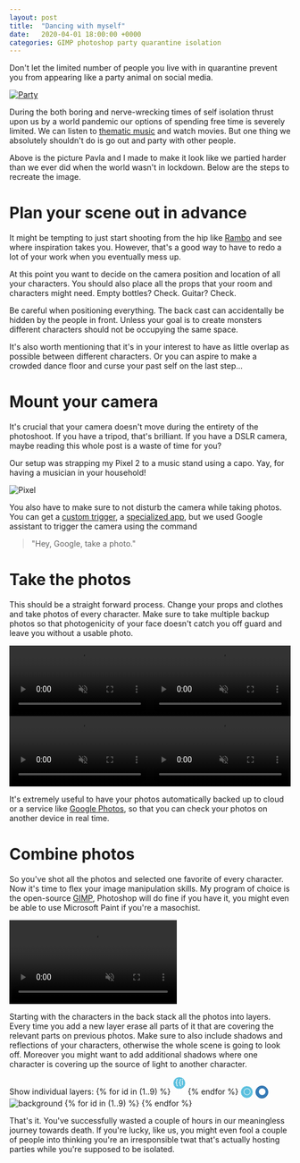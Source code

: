 ```yaml
---
layout: post
title:  "Dancing with myself"
date:   2020-04-01 18:00:00 +0000
categories: GIMP photoshop party quarantine isolation
---
```


Don't let the limited number of people you live with in quarantine prevent you from appearing like a party animal on social media.

<a href="{% link /assets/quarantine_party/party.jpg %}"><picture>
	<source srcset="{% link /assets/quarantine_party/party_small.webp %}"/>
	<img src="{% link /assets/quarantine_party/party_small.jpg %}" alt="Party"/>
</picture></a>

During the both boring and nerve-wrecking times of self isolation thrust upon us by a world pandemic our options of spending free time is severely limited. We can listen to [thematic music][playlist] and watch movies. But one thing we absolutely shouldn't do is go out and party with other people.

Above is the picture Pavla and I made to make it look like we partied harder than we ever did when the world wasn't in lockdown. Below are the steps to recreate the image.

[playlist]: https://music.youtube.com/playlist?list=PLpkaJOXe4OxFX6OEOaID0nJvKM2v3ffFK
[pandemic-movie]: https://www.imdb.com/title/tt3774802/

# Plan your scene out in advance

It might be tempting to just start shooting from the hip like [Rambo][rambo] and see where inspiration takes you. However, that's a good way to have to redo a lot of your work when you eventually mess up.

[rambo]: https://giphy.com/gifs/animated-rambo-gifmania-ql2lUYvISjpaE/fullscreen

At this point you want to decide on the camera position and location of all your characters. You should also place all the props that your room and characters might need. Empty bottles? Check. Guitar? Check.

Be careful when positioning everything. The back cast can accidentally be hidden by the people in front. Unless your goal is to create monsters different characters should not be occupying the same space. 

It's also worth mentioning that it's in your interest to have as little overlap as possible between different characters. Or you can aspire to make a crowded dance floor and curse your past self on the last step...

# Mount your camera

It's crucial that your camera doesn't move during the entirety of the photoshoot. If you have a tripod, that's brilliant. If you have a DSLR camera, maybe reading this whole post is a waste of time for you?

Our setup was strapping my Pixel 2 to a music stand using a capo. Yay, for having a musician in your household!

<picture>
	<source srcset="{% link /assets/quarantine_party/pixel.webp %}"/>
	<img src="{% link /assets/quarantine_party/pixel.jpg %}" alt="Pixel"/>
</picture>

You also have to make sure to not disturb the camera while taking photos. You can get a [custom trigger][remote], a [specialized app][timer-app], but we used Google assistant to trigger the camera using the command

> "Hey, Google, take a photo."

[remote]: https://www.amazon.co.uk/dp/B07515QVG6
[timer-app]: https://play.google.com/store/apps/details?id=com.vlysov.auto.selfie.camera&hl=en

# Take the photos

This should be a straight forward process. Change your props and clothes and take photos of every character. Make sure to take multiple backup photos so that photogenicity of your face doesn't catch you off guard and leave you without a usable photo.

<style>
	.photos {display:flex; flex-wrap: wrap;}
	.photos > video {width:50%;display: inline-block;}
</style>
<div class="photos">
<video muted="" autoplay="" loop="">
	<source src="{% link /assets/quarantine_party/guitar.mp4 %}" type="video/mp4"/>
</video>
<video muted="" autoplay="" loop="">
	<source src="{% link /assets/quarantine_party/groupie.mp4 %}" type="video/mp4"/>
</video>
<video muted="" autoplay="" loop="">
	<source src="{% link /assets/quarantine_party/drinker.mp4 %}" type="video/mp4"/>
</video>
<video muted="" autoplay="" loop="">
	<source src="{% link /assets/quarantine_party/dancers.mp4 %}" type="video/mp4"/>
</video>
</div>


It's extremely useful to have your photos automatically backed up to cloud or a service like [Google Photos](https://photos.google.com), so that you can check your photos on another device in real time.

# Combine photos

So you've shot all the photos and selected one favorite of every character. Now it's time to flex your image manipulation skills. My program of choice is the open-source [GIMP][gimp], Photoshop will do fine if you have it, you might even be able to use Microsoft Paint if you're a masochist. 

[gimp]: https://gimp.org

<video muted="" autoplay="" loop="">
	<source src="{% link /assets/quarantine_party/making_of.mp4 %}" type="video/mp4"/>
</video>

Starting with the characters in the back stack all the photos into layers. Every time you add a new layer erase all parts of it that are covering the relevant parts on previous photos. Make sure to also include shadows and reflections of your characters, otherwise the whole scene is going to look off. Moreover you might want to add additional shadows where one character is covering up the source of light to another character.

<div id="toggleLayers">
	Show individual layers:
	{% for id in (1..9) %}
		<input type="checkbox" value="{{id}}" id="layer{{id}}" onchange="showhide(event)"><label for="layer{{id}}">{{id}}</label>
	{% endfor %}
	<label onclick="hideAll()" title='Hide all'>⚪</label>
	<input type="checkbox" checked/>
	<label onclick="showAll()" title='Show all'>⚫</label>
</div>

<div id="display">
	<img src="{% link /assets/quarantine_party/layers/bg.png %}" style="z-index: -1; position: relative;" alt="background">
	{% for id in (1..9) %}
	<picture id="img-layer-{{id}}" style="display: none;">
		<source srcset="/assets/quarantine_party/layers/{{id}}.webp"/>
		<img src="/assets/quarantine_party/layers/{{id}}.png" alt="Image layer {{id}}"/>
	</picture>
    {% endfor %}

</div>

That's it. You've successfully wasted a couple of hours in our meaningless journey towards death. If you're lucky, like us, you might even fool a couple of people into thinking you're an irresponsible twat that's actually hosting parties while you're supposed to be isolated.

<script>
	function showhide(event) {
		let img = document.getElementById("img-layer-"+event.target.value);
		if (event.target.checked) {
			img.style.display = "initial";
		} else {
			img.style.display = "none";
		}
	}
	function showAll() {
		for (let i = 1; i <= 9; i++) {
			let inp = document.getElementById('layer' + i);
			if (!inp.checked) inp.click();
		}
	}
	function hideAll() {
		for (let i = 1; i <= 9; i++) {
			let inp = document.getElementById('layer' + i);
			if (inp.checked) inp.click();
		}
	}
</script>
<style>
	#display {
		width: 100%;
		position: relative;
	}
	#display img, #display picture {
		position: absolute;
		top: 0;
		left: 0;
		right: 0;
		bottom: 0;
	}
	#toggleLayers input {
		display: none;
	}
	#toggleLayers input:checked + label {
	    background-color: #337ab7;
	    border-color: #2e6da4;
	}
	#toggleLayers label {
	    background-color: #5bc0de;
	    border-color: #46b8da;
	    color: white;
		cursor: pointer;
		display: inline-block;
		border-radius: 1em;
		border: 1px solid;
		width: 1.5em;
		height: 1.5em;
		text-align: center;
	}
</style>
